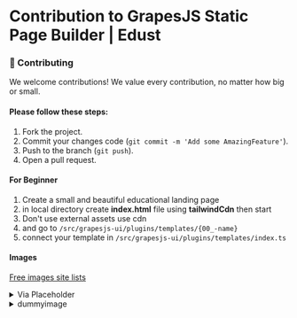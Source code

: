 # Contribution to GrapesJS Static Page Builder | Edust

### 👥 Contributing

We welcome contributions! We value every contribution, no matter how big or small.

#### Please follow these steps:

1. Fork the project.
2. Commit your changes code (`git commit -m 'Add some AmazingFeature'`).
3. Push to the branch (`git push`).
4. Open a pull request.

#### For Beginner

1. Create a small and beautiful educational landing page
2. in local directory create **index.html** file using **tailwindCdn** then start
3. Don't use external assets use cdn
4. and go to `/src/grapesjs-ui/plugins/templates/{00_-name}`
5. connect your template in `/src/grapesjs-ui/plugins/templates/index.ts`

#### Images

[Free images site lists](https://www.shopify.com/blog/17156388-22-awesome-websites-with-stunning-free-stock-images)

<details>
<summary>Via Placeholder</summary>

https://via.placeholder.com/350x250/459ba8/fff

Domain: https://via.placeholder.com

Dimensions: /350x250

Color: /459ba8/fff

</details>

<details>
<summary>dummyimage</summary>

https://dummyimage.com/720x600/459ba8/fff

Domain: https://dummyimage.com

Dimensions: /720x600

Color: /459ba8/fff

</details>
